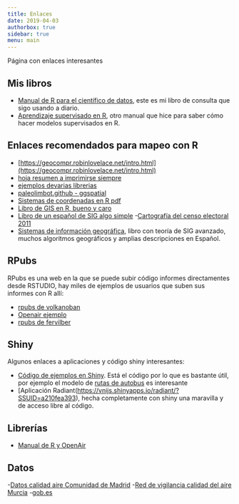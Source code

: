 ```yaml
---
title: Enlaces
date: 2019-04-03
authorbox: true
sidebar: true
menu: main
---
```


Página con enlaces interesantes


## Mis libros

 - [Manual de R para el científico de datos](https://drive.google.com/file/d/1EoLm-rqr5eikmpodb90uIGyju6E1jBjZ/view?usp=sharing), este es mi libro de consulta que sigo usando a diario.
 - [Aprendizaje supervisado en R](https://enrdados.netlify.com/post/graficos-de-red-con-igraph/), otro manual que hice para saber cómo hacer modelos supervisados en R.

## Enlaces recomendados para mapeo con R

 - [https://geocompr.robinlovelace.net/intro.html](https://geocompr.robinlovelace.net/intro.html)
 - [hoja resumen a imprimirse siempre](https://www.maths.lancs.ac.uk/~rowlings/Teaching/UseR2012/cheatsheet.html)
 - [ejemplos devarias librerias](https://bhaskarvk.github.io/user2017.geodataviz/notebooks/02-Static-Maps.nb.html)
 - [paleolimbot.github - ggspatial](https://paleolimbot.github.io/ggspatial/)
 -  [Sistemas de coordenadas en R pdf](https://www.nceas.ucsb.edu/~frazier/RSpatialGuides/OverviewCoordinateReferenceSystems.pdf)
 - [Libro de GIS en R, bueno y caro](https://geocompr.robinlovelace.net/spatial-operations.html)
 - [Libro de un español de SIG algo simple](https://books.google.es/books?id=-whpDwAAQBAJ&pg=SA5-PA43&lpg=SA5-PA43&dq=openmap+R+kml&source=bl&ots=_o79gmCbes&sig=QIWqgOTAY7N2Wno0jGdLafJ_0hM&hl=es&sa=X&ved=2ahUKEwjniJKB35zfAhWNK1AKHXgQDzgQ6AEwDnoECAkQAQ#v=onepage&q=openmap%20R%20kml&f=false)
 -[Cartografía del censo electoral 2011](https://www.ine.es/censos2011_datos/cen11_datos_resultados_seccen.htm)
 - [Sistemas de información geográfica](http://volaya.github.io/libro-sig/index.html), libro con teoría de SIG avanzado, muchos algoritmos geográficos y amplias descripciones en Español.

## RPubs
RPubs es una web en la que se puede subir código  informes directamentes desde RSTUDIO, hay miles de ejemplos de usuarios que suben sus informes con R allí:

 - [rpubs de volkanoban](https://rpubs.com/volkanoban)
 - [Openair ejemplo](https://rpubs.com/NateByers/Openair)
 - [rpubs de fervilber](https://rpubs.com/fervilber/)

## Shiny
Algunos enlaces a aplicaciones y código shiny interesantes:

 - [Código de ejemplos en Shiny](https://github.com/rstudio/shiny-examples). Está el código por lo que es bastante útil, por ejemplo el modelo de [rutas de autobus](https://github.com/rstudio/shiny-examples/tree/master/086-bus-dashboard) es interesante 
 - [Aplicación Radiant(https://vnijs.shinyapps.io/radiant/?SSUID=a210fea393), hecha completamente con shiny una maravilla y de acceso libre al código.
 
## Librerías

 - [Manual de R y OpenAir](https://www.google.com/url?sa=t&rct=j&q=&esrc=s&source=web&cd=1&ved=2ahUKEwim3vC0kfzgAhVR5uAKHcFcDpAQFjAAegQIEBAC&url=http%3A%2F%2Fwww.openair-project.org%2Fpdf%2Fr_openair_aplicado_a_calidad_del_aire.pdf&usg=AOvVaw3jbGYx9hBu1LE7Gf-iTwzq)

## Datos

 -[Datos calidad aire Comunidad de Madrid](http://gestiona.madrid.org/azul_internet/run/j/AvisosAccion.icm)
 -[Red de vigilancia calidad del aire Murcia](https://sinqlair.carm.es/calidadaire/redvigilancia/redvigilancia.aspx)
 -[gob.es](https://datos.gob.es/es/catalogo?q=Murcia&administration_level=A&theme_id=medio-ambiente&sort=metadata_modified+desc)